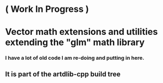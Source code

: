 # ( Work In Progress )
# Vector math extensions and utilities extending the "glm" math library
### I have a lot of old code I am re-doing and putting in here.

## It is part of the artdlib-cpp build tree

